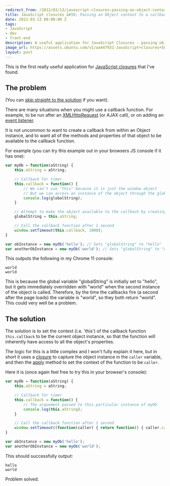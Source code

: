 ```yaml
---
redirect_from: /2012/03/13/javascript-closures-passing-an-object-context-to-a-callback-function/
title: JavaScript closures &#58; Passing an Object context to a callback function
date: 2012-03-13 00:00:00 Z
tags:
- JavaScript
- dev
- front-end
description: A useful application for JavaScript Closures - passing object context.
image_url: https://assets.ubuntu.com/v1/aa447931-JavaScript+closures+58+Passing+an+Object+context+to+a+callback+function.png?w=230&h=160&mode=fill&bg=0000
layout: post
---
```


This is the first really useful application for [JavaScript closures](https://developer.mozilla.org/en/JavaScript/Guide/Closures) that I've found.

## The problem

(You can [skip straight to the solution](#the-solution) if you want).

There are many situations when you might use a callback function. For example, to be run after an [XMLHttpRequest](https://developer.mozilla.org/en/XMLHttpRequest) (or AJAX call), or on adding an [event listener](https://developer.mozilla.org/en/DOM/element.addEventListener).

It is not uncommon to want to create a callback from within an Object instance, and to want all of the methods and properties of that object to be available to the callback function.

For example (you can try this example out in your browsers JS console if it has one):

``` javascript
var myOb = function(aString) {
	this.aString = aString;

	// Callback for timer
	this.callback = function() {
		// We can't use "this" because it is just the window object
		// But we can access an instance of the object through the global variable
		console.log(globalString);
	}

	// Attempt to make the object available to the callback by creating a global variable
	globalString = this.aString;

	// Call the callback function after 1 second
	window.setTimeout(this.callback, 1000);
}

var obInstance = new myOb('hello'); // Sets "globalString" to "hello"
var anotherObInstance = new myOb('world'); // Sets "globalString" to "world"
```

This outputs the following in my Chrome 11 console:

	world
	world

This is because the global variable "globalString" is initially set to "hello", but it gets immediately overridden with "world" when the second instance of the object is called. Therefore, by the time the callbacks fire (a second after the page loads) the variable is "world", so they both return "world". This could very well be a problem.

## The solution

The solution is to set the context (i.e. 'this') of the callback function `this.callback` to be the current object instance, so that the function will inherently have access to all the object's properties.

The logic for this is a little complex and I won't fully explain it here, but in short it uses a [closure](https://developer.mozilla.org/en/JavaScript/Guide/Closures) to capture the object instance in the `caller` variable, and then the [apply](https://developer.mozilla.org/en/JavaScript/Reference/Global_Objects/Function/apply) method to set the context of the function to be `caller`.

Here it is (once again feel free to try this in your browser's console):

``` javascript
var myOb = function(aString) {
	this.aString = aString;

	// Callback for timer
	this.callback = function() {
		// The arguement passed to this particular instance of myOb
		console.log(this.aString);
	}

	// Call the callback function after 1 second
	window.setTimeout((function(caller) { return function() { caller.callback.apply(caller, arguments); } })(this), 1000);
}

var obInstance = new myOb('hello');
var anotherObInstance = new myOb('world');
```

This should successfully output:

	hello
	world

Problem solved.